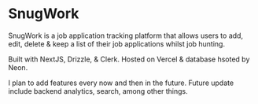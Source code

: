 # SnugWork
SnugWork is a job application tracking platform that allows users to add, edit, delete & keep a list of their job applications whilst job hunting.

Built with NextJS, Drizzle, & Clerk. Hosted on Vercel & database hsoted by Neon.

I plan to add features every now and then in the future. Future update include backend analytics, search, among other things.
